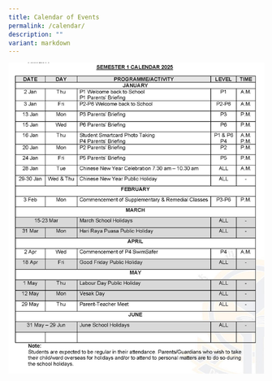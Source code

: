 ```yaml
---
title: Calendar of Events
permalink: /calendar/
description: ""
variant: markdown
---
```

![](/images/Announcement/2025/2025_001_3_Jan_2025_Final_Page_12.jpg)